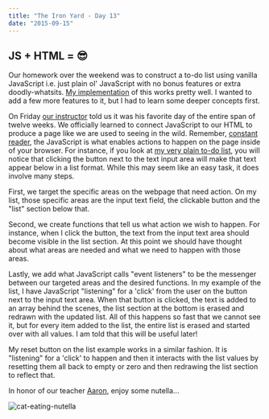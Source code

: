 ```yaml
---
title: "The Iron Yard - Day 13"
date: "2015-09-15"
---
```


## JS + HTML = 😎

Our homework over the weekend was to construct a to-do list using vanilla JavaScript i.e. just plain ol' JavaScript with no bonus features or extra doodly-whatsits. [My implementation](http://www.drumsensei.com/warehouse/homework/vanilla-todo-list/index.html) of this works pretty well. I wanted to add a few more features to it, but I had to learn some deeper concepts first.

On Friday [our instructor](http://nutellahabit.com/) told us it was his favorite day of the entire span of twelve weeks. We officially learned to connect JavaScript to our HTML to produce a page like we are used to seeing in the wild. Remember, [constant reader](http://stephenking.com/index.html), the JavaScript is what enables actions to happen on the page inside of your browser. For instance, if you look at [my very plain to-do list](http://www.drumsensei.com/warehouse/homework/vanilla-todo-list/index.html), you will notice that clicking the button next to the text input area will make that text appear below in a list format. While this may seem like an easy task, it does involve many steps.

First, we target the specific areas on the webpage that need action. On my list, those specific areas are the input text field, the clickable button and the "list" section below that.

Second, we create functions that tell us what action we wish to happen. For instance, when I click the button, the text from the input text area should become visible in the list section. At this point we should have thought about what areas are needed and what we need to happen with those areas.

Lastly, we add what JavaScript calls "event listeners" to be the messenger between our targeted areas and the desired functions. In my example of the list, I have JavaScript "listening" for a 'click' from the user on the button next to the input text area. When that button is clicked, the text is added to an array behind the scenes, the list section at the bottom is erased and redrawn with the updated list. All of this happens so fast that we cannot see it, but for every item added to the list, the entire list is erased and started over with all values. I am told that this will be useful later!

My reset button on the list example works in a similar fashion. It is "listening" for a 'click' to happen and then it interacts with the list values by resetting them all back to empty or zero and then redrawing the list section to reflect that.

In honor of our teacher [Aaron](https://twitter.com/alarner), enjoy some nutella...

![cat-eating-nutella](http://res.cloudinary.com/drumsensei/image/upload/v1515473731/nutella-cat_muwza6.gif)
